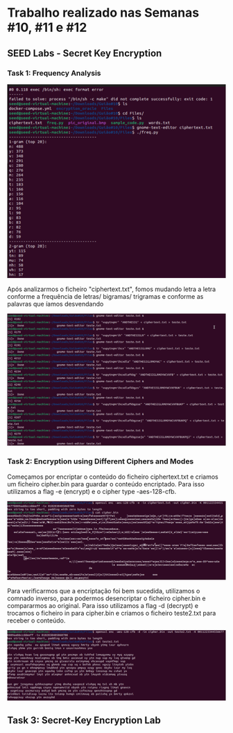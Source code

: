# Trabalho realizado nas Semanas #10, #11 e #12
## SEED Labs - Secret Key Encryption 

### Task 1: Frequency Analysis


<img src="imagens/Captura_de_ecra_2023-11-21_as_15.49.48.png">


Após analizarmos o ficheiro "ciphertext.txt", fomos mudando letra a letra conforme a frequência de letras/ bigramas/ trigramas e conforme as palavras que íamos desvendando

<img src="imagens/image.png">

### Task 2: Encryption using Different Ciphers and Modes

Começamos por encriptar o conteúdo do ficheiro ciphertext.txt e criamos um ficheiro cipher.bin para guardar o conteúdo encriptado. Para isso utilizamos a flag -e (encrypt) e o cipher type -aes-128-cfb. 

<img src="imagens/imag1.png">

Para verificarmos que a encriptação foi bem sucedida, utilizamos o comnado inverso, para podermos desencriptar o ficheiro cipher.bin e compararmos ao original. Para isso utilizamos a flag -d (decrypt) e trocamos o ficheiro in para cipher.bin e criamos o ficheiro teste2.txt para receber o conteúdo.

<img src="imagens/imag2.png">

## Task 3: Secret-Key Encryption Lab



